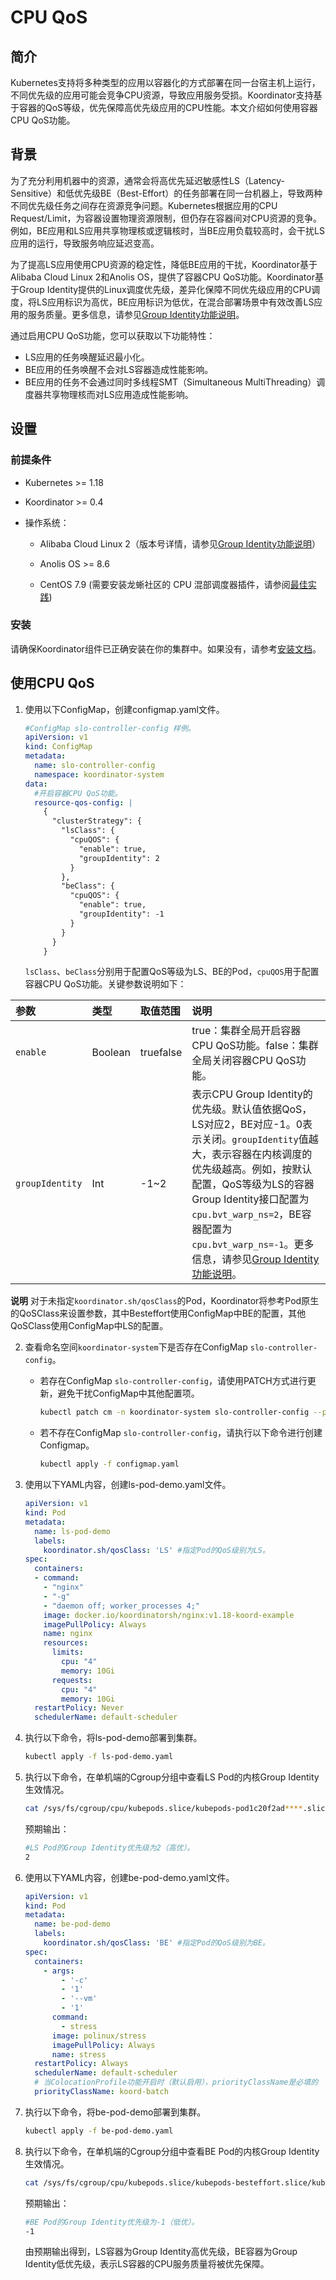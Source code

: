 # CPU QoS

## 简介

Kubernetes支持将多种类型的应用以容器化的方式部署在同一台宿主机上运行，不同优先级的应用可能会竞争CPU资源，导致应用服务受损。Koordinator支持基于容器的QoS等级，优先保障高优先级应用的CPU性能。本文介绍如何使用容器CPU QoS功能。

## 背景

为了充分利用机器中的资源，通常会将高优先延迟敏感性LS（Latency-Sensitive）和低优先级BE（Best-Effort）的任务部署在同一台机器上，导致两种不同优先级任务之间存在资源竞争问题。Kubernetes根据应用的CPU Request/Limit，为容器设置物理资源限制，但仍存在容器间对CPU资源的竞争。例如，BE应用和LS应用共享物理核或逻辑核时，当BE应用负载较高时，会干扰LS应用的运行，导致服务响应延迟变高。

为了提高LS应用使用CPU资源的稳定性，降低BE应用的干扰，Koordinator基于Alibaba Cloud Linux 2和Anolis OS，提供了容器CPU QoS功能。Koordinator基于Group Identity提供的Linux调度优先级，差异化保障不同优先级应用的CPU调度，将LS应用标识为高优，BE应用标识为低优，在混合部署场景中有效改善LS应用的服务质量。更多信息，请参见[Group Identity功能说明](https://help.aliyun.com/document_detail/338407.htm#task-2129392)。

通过启用CPU QoS功能，您可以获取以下功能特性：

- LS应用的任务唤醒延迟最小化。
- BE应用的任务唤醒不会对LS容器造成性能影响。
- BE应用的任务不会通过同时多线程SMT（Simultaneous MultiThreading）调度器共享物理核而对LS应用造成性能影响。

## 设置

### 前提条件

- Kubernetes >= 1.18

- Koordinator >= 0.4

- 操作系统：

  - Alibaba Cloud Linux 2（版本号详情，请参见[Group Identity功能说明](https://help.aliyun.com/document_detail/338407.htm#task-2129392)）

  - Anolis OS >= 8.6
  - CentOS 7.9 (需要安装龙蜥社区的 CPU 混部调度器插件，请参阅[最佳实践](../best-practices/anolis_plugsched.md))

### 安装

请确保Koordinator组件已正确安装在你的集群中。如果没有，请参考[安装文档](https://koordinator.sh/docs/installation)。

## 使用CPU QoS

1. 使用以下ConfigMap，创建configmap.yaml文件。

   ```yaml
   #ConfigMap slo-controller-config 样例。
   apiVersion: v1
   kind: ConfigMap
   metadata:
     name: slo-controller-config
     namespace: koordinator-system
   data:
     #开启容器CPU QoS功能。
     resource-qos-config: |
       {
         "clusterStrategy": {
           "lsClass": {
             "cpuQOS": {
               "enable": true,
               "groupIdentity": 2
             }
           },
           "beClass": {
             "cpuQOS": {
               "enable": true,
               "groupIdentity": -1
             }
           }
         }
       }
   ```

   `lsClass`、`beClass`分别用于配置QoS等级为LS、BE的Pod，`cpuQOS`用于配置容器CPU QoS功能。关键参数说明如下：

| 参数            | 类型    | 取值范围  | 说明                                                         |
| :-------------- | :------ | :-------- | :----------------------------------------------------------- |
| `enable`        | Boolean | truefalse | true：集群全局开启容器CPU QoS功能。false：集群全局关闭容器CPU QoS功能。 |
| `groupIdentity` | Int     | -1~2      | 表示CPU Group Identity的优先级。默认值依据QoS，LS对应2，BE对应-1。0表示关闭。`groupIdentity`值越大，表示容器在内核调度的优先级越高。例如，按默认配置，QoS等级为LS的容器Group Identity接口配置为`cpu.bvt_warp_ns=2`，BE容器配置为`cpu.bvt_warp_ns=-1`。更多信息，请参见[Group Identity功能说明](https://help.aliyun.com/document_detail/338407.htm#task-2129392)。 |

   
   **说明** 对于未指定`koordinator.sh/qosClass`的Pod，Koordinator将参考Pod原生的QoSClass来设置参数，其中Besteffort使用ConfigMap中BE的配置，其他QoSClass使用ConfigMap中LS的配置。

2. 查看命名空间`koordinator-system`下是否存在ConfigMap `slo-controller-config`。

   - 若存在ConfigMap `slo-controller-config`，请使用PATCH方式进行更新，避免干扰ConfigMap中其他配置项。

     ```bash
     kubectl patch cm -n koordinator-system slo-controller-config --patch "$(cat configmap.yaml)"
     ```

   - 若不存在ConfigMap  `slo-controller-config`，请执行以下命令进行创建Configmap。

     ```bash
     kubectl apply -f configmap.yaml
     ```

3. 使用以下YAML内容，创建ls-pod-demo.yaml文件。

   ```yaml
   apiVersion: v1
   kind: Pod
   metadata:
     name: ls-pod-demo
     labels:
       koordinator.sh/qosClass: 'LS' #指定Pod的QoS级别为LS。
   spec:  
     containers:
     - command:
       - "nginx"
       - "-g"
       - "daemon off; worker_processes 4;"
       image: docker.io/koordinatorsh/nginx:v1.18-koord-example
       imagePullPolicy: Always
       name: nginx
       resources:
         limits:
           cpu: "4"
           memory: 10Gi
         requests:
           cpu: "4"
           memory: 10Gi
     restartPolicy: Never
     schedulerName: default-scheduler
   ```

4. 执行以下命令，将ls-pod-demo部署到集群。

   ```bash
   kubectl apply -f ls-pod-demo.yaml
   ```

5. 执行以下命令，在单机端的Cgroup分组中查看LS Pod的内核Group Identity生效情况。

   ```bash
   cat /sys/fs/cgroup/cpu/kubepods.slice/kubepods-pod1c20f2ad****.slice/cpu.bvt_warp_ns
   ```

   预期输出：

   ```bash
   #LS Pod的Group Identity优先级为2（高优）。
   2
   ```

6. 使用以下YAML内容，创建be-pod-demo.yaml文件。

   ```yaml
   apiVersion: v1
   kind: Pod
   metadata:
     name: be-pod-demo
     labels:
       koordinator.sh/qosClass: 'BE' #指定Pod的QoS级别为BE。
   spec:
     containers:
       - args:
           - '-c'
           - '1'
           - '--vm'
           - '1'
         command:
           - stress
         image: polinux/stress
         imagePullPolicy: Always
         name: stress
     restartPolicy: Always
     schedulerName: default-scheduler
     # 当ColocationProfile功能开启时（默认启用），priorityClassName是必填的
     priorityClassName: koord-batch
   ```

7. 执行以下命令，将be-pod-demo部署到集群。

   ```bash
   kubectl apply -f be-pod-demo.yaml
   ```

8. 执行以下命令，在单机端的Cgroup分组中查看BE Pod的内核Group Identity生效情况。

   ```bash
   cat /sys/fs/cgroup/cpu/kubepods.slice/kubepods-besteffort.slice/kubepods-besteffort-pod4b6e96c8****.slice/cpu.bvt_warp_ns
   ```

   预期输出：

   ```bash
   #BE Pod的Group Identity优先级为-1（低优）。
   -1
   ```

   由预期输出得到，LS容器为Group Identity高优先级，BE容器为Group Identity低优先级，表示LS容器的CPU服务质量将被优先保障。

